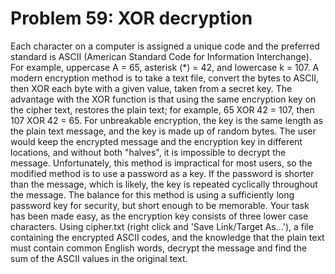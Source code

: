 # Problem 59: XOR decryption
Each character on a computer is assigned a unique code and the preferred
standard is ASCII (American Standard Code for Information Interchange).
For example, uppercase A = 65, asterisk (\*) = 42, and lowercase k =
107. A modern encryption method is to take a text file, convert the
bytes to ASCII, then XOR each byte with a given value, taken from a
secret key. The advantage with the XOR function is that using the same
encryption key on the cipher text, restores the plain text; for example,
65 XOR 42 = 107, then 107 XOR 42 = 65. For unbreakable encryption, the
key is the same length as the plain text message, and the key is made up
of random bytes. The user would keep the encrypted message and the
encryption key in different locations, and without both "halves", it is
impossible to decrypt the message. Unfortunately, this method is
impractical for most users, so the modified method is to use a password
as a key. If the password is shorter than the message, which is likely,
the key is repeated cyclically throughout the message. The balance for
this method is using a sufficiently long password key for security, but
short enough to be memorable. Your task has been made easy, as the
encryption key consists of three lower case characters. Using cipher.txt
(right click and 'Save Link/Target As...'), a file containing the
encrypted ASCII codes, and the knowledge that the plain text must
contain common English words, decrypt the message and find the sum of
the ASCII values in the original text.
